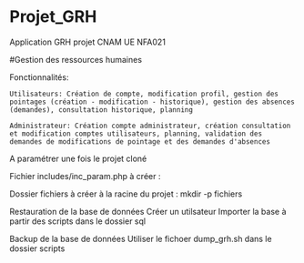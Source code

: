 # Projet_GRH
Application GRH projet CNAM UE NFA021

#Gestion des ressources humaines

Fonctionnalités:

    Utilisateurs: Création de compte, modification profil, gestion des pointages (création - modification - historique), gestion des absences (demandes), consultation historique, planning

    Administrateur: Création compte administrateur, création consultation et modification comptes utilisateurs, planning, validation des demandes de modifications de pointage et des demandes d'absences

A paramétrer une fois le projet cloné

Fichier includes/inc_param.php à créer :
<?php

define("HOST", "host_name");
define("USER", "mysql_user_name");
define("PWD", "mysql_user_password");
define("PORT", "mysql_port_number");
define("DBNAME", "grh");

?>

Dossier fichiers à créer à la racine du projet :
mkdir -p fichiers

Restauration de la base de données
Créer un utilsateur
Importer la base à partir des scripts dans le dossier sql

Backup de la base de données
Utiliser le fichoer dump_grh.sh dans le dossier scripts
